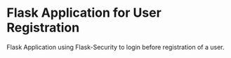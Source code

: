 # Flask Application for User Registration

Flask Application using Flask-Security to login before registration of a user. 
